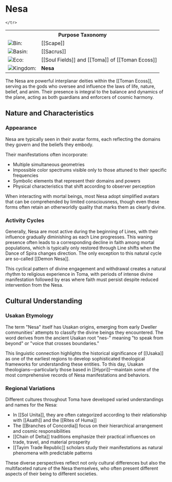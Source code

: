 <!-- wiki-header-section:start -->
# Nesa

<!--
_Lesser Gods, Divine Mediators, Voices of Creation_

<img src="wiki_images/Nesa.png"><i>Artistic representation of Nesa manifestations during a major belief event</i></img>

> _"The gods of men are the children of greater forces, caught between their creators' arguments and their creations' prayers."_  
> **—Neil Gaiman**

<!-- taxonomy-table-section:start -->
<div class="taxonomy-table">
  <table>
    <tr>
      <th colspan="3">Purpose Taxonomy</th>
    </tr>
    <tr>
      <td class="taxon-label"><img src="svg/bin.svg" class="taxon-icon">Bin:</td>
      <td class="taxon-content" colspan="2">[[Scape]]</td>
    </tr>
    <tr>
      <td class="taxon-label"><img src="svg/basin.svg" class="taxon-icon">Basin:</td>
      <td class="taxon-content" colspan="2">[[Sacrus]]</td>
    </tr>
    <tr>
      <td class="taxon-label"><img src="svg/eco.svg" class="taxon-icon">Eco:</td>
      <td class="taxon-content" colspan="2">[[Soul Fields]] and [[Toma]] of [[Toman Ecoss]]</td>
    </tr>
    <tr>
      <td class="taxon-label"><img src="svg/kingdom.svg" class="taxon-icon">Kingdom:</td>
      <td class="taxon-content" colspan="2"><strong>Nesa</strong></td>
    </tr>
    
    </tr>
  </table>
</div>
<!-- taxonomy-table-section:end -->

The Nesa are powerful interplanar deities within the [[Toman Ecoss]], serving as the <!--lesser--> gods who oversee and influence the laws of life, nature, belief, and anim. Their presence is integral to the balance and dynamics of the plane, acting as both guardians and enforcers of cosmic harmony.

<!--
## Origin and Mythos

In the beginning, when [[Zlellis and O'nume]] first clashed to form the plane of [[Toma]], their immense cosmic energies formed personifications of the core aspects of their argument. These ripples resonated from the [[Fractal Waters]], where the [[Goda]] dwell, into the [[Sacrus]] and began to form seeds of new divine beings. These seeds slowly grew during the time of the [[Natural War]].

The Goda, intrigued by these nascent entities, later saw an opportunity to further understand their own existence and the nature of creation. Once the beginning Nesa were established, the gradient of belief and [[Anim]] had been altered for eternity. Through their existence, belief events became a natural occurrence, when prior to the Nesa there was only one possible event: ascension.

Since the Nesa were made in the likeness of the Goda, a wide range of belief events became possible through the core foundations of their planar creation and argument. This diversity of potential spiritual experiences fundamentally transformed how consciousness interacts with the fabric of reality in Toma.

-->
## Nature and Characteristics

### Appearance

Nesa are typically seen in their avatar forms, each reflecting the domains they govern and the beliefs they embody. <!--Their forms are highly complex and approaching a completely psychedelic appearance, as they exist within Sacrus and its spatial dimension, as seen through third-dimensional perception (see [[Trenjor and Voyimus#Trenjor|Trenjor]] and [[Spatial Equivalence]]). -->

Their manifestations often incorporate:

- Multiple simultaneous geometries 
- Impossible color spectrums visible only to those attuned to their specific frequencies
- Symbolic elements that represent their domains and powers
- Physical characteristics that shift according to observer perception

When interacting with mortal beings, most Nesa adopt simplified avatars that can be comprehended by limited consciousness, though even these forms often retain an otherworldly quality that marks them as clearly divine.

### Activity Cycles

Generally, Nesa are most active during the beginning of Lines, with their influence gradually diminishing as each Line progresses. This waning presence often leads to a corresponding decline in faith among mortal populations, which is typically only restored through Line shifts when the Dance of Spira changes direction. The only exception to this natural cycle are so-called [[Demon Nesa]].

This cyclical pattern of divine engagement and withdrawal creates a natural rhythm to religious experience in Toma, with periods of intense divine manifestation followed by eras where faith must persist despite reduced intervention from the Nesa.


<!--## Classifications and Domains

### Nesa of Fealty

The Nesa of Fealty are those who have claimed greater responsibilities from the Fractal Waters through [[Source Surge Types#Nascension|Nascension]]. These responsibilities, once held by the Goda of Toma, have been lifted from them through interaction on the plane, freeing the Goda of responsibility by achieving self-sufficiency on the plane.

Each Nesa of Fealty governs specific aspects of life and nature, ensuring the ongoing balance and harmony of Toma. Their ascension to this status represented a crucial evolutionary step for the plane itself, marking the transition from direct divine management to a more complex theological ecosystem.

### Nesa of Duality

The Nesa of Duality embody dichotomous relationships. They represent opposing forces or concepts that together create balance and completeness. These entities often exist within other classifications such as the Nesa of Kingdoms and Nesa of Fealty.

Notable Nesa of Duality include:

- [[Apex and Praeda]] (Predator and Prey) – Governing the natural cycles of consumption and survival
- [[Trenjor and Voyimus]] (Acceptance and Ignorance/Truth and Falsity) – Overseeing the balance between knowledge and mystery

These paired deities demonstrate how opposing forces can be complementary rather than contradictory, each requiring the other to maintain cosmic equilibrium.

### Nesa of Kingdoms

The Nesa of Kingdoms represent specific kingdoms within the Toman Ecoss. They embody the essence and characteristics of their respective kingdoms, guiding their evolution and interactions throughout the plane's history.

Examples include:

- [[Chantae]] ([[Celia]]) – Representing decomposition, recycling, and the transformative aspects of death
- [[Never]] ([[Ka'Vit]]) – Governing the transition of souls and their journey through the afterlife

These kingdom-specific Nesa serve as both patrons and personifications of their respective domains, their personalities and actions reflecting the fundamental nature of the kingdoms they represent.

## Organization and Relationships

The Nesa operate like a large, dysfunctional family, each with unique personalities and motives tied to their domains. Their interactions are characterized by:

- Complex alliances and rivalries that shift over time
- Overlapping spheres of influence that create both cooperation and conflict
- Varying degrees of interest in or concern for mortal affairs
- Personal agendas that may align with or contradict the broader cosmic order

While the Nesa generally work to maintain the overall balance of Toma, individual Nesa often have competing visions for how this balance should be structured. These disagreements can manifest as natural disasters, unusual phenomena, or periods of religious upheaval when multiple Nesa attempt to influence mortal societies simultaneously.
-->
## Cultural Understanding

### Usakan Etymology

The term "Nesa" itself has Usakan origins, emerging from early Dweller communities' attempts to classify the divine beings they encountered. The word derives from the ancient Usakan root "nes-" meaning "to speak from beyond" or "voice that crosses boundaries."

This linguistic connection highlights the historical significance of [[Usaka]] as one of the earliest regions to develop sophisticated theological frameworks for understanding these entities. To this day, Usakan theologians—particularly those based in [[Hypri]]—maintain some of the most comprehensive records of Nesa manifestations and behaviors.

### Regional Variations

Different cultures throughout Toma have developed varied understandings and names for the Nesa:

- In [[Sol Unita]], they are often categorized according to their relationship with [[Asath]] and the [[Rites of Huma]]
- The [[Branches of Concordia]] focus on their hierarchical arrangement and cosmic responsibilities
- [[Chain of Delta]] traditions emphasize their practical influences on trade, travel, and material prosperity
- [[Tayim Trade Republic]] scholars study their manifestations as natural phenomena with predictable patterns

These diverse perspectives reflect not only cultural differences but also the multifaceted nature of the Nesa themselves, who often present different aspects of their being to different societies.


